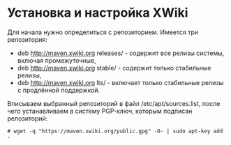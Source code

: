 Установка и настройка XWiki
===========================

Для начала нужно определиться с репозиторием. Имеется три репозитория:

* deb http://maven.xwiki.org releases/ - содержит все релизы системы, включая промежуточные,
* deb http://maven.xwiki.org stable/ - содержит только стабильные релизы,
* deb http://maven.xwiki.org lts/ - включает только стабильные релизы с продлённой поддержкой.

Вписываем выбранный репозиторий в файл /etc/apt/sources.list, после чего устанавливаем в систему PGP-ключ, которым подписан репозиторий:

    # wget -q "https://maven.xwiki.org/public.gpg" -O- | sudo apt-key add -
